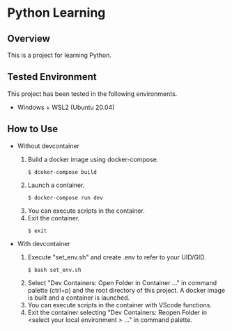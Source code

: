 # Python Learning


## Overview

This is a project for learning Python.

## Tested Environment
This project has been tested in the following environments.

- Windows + WSL2 (Ubuntu 20.04)

## How to Use
- Without devcontainer
  1. Build a docker image using docker-compose.
      ```
      $ dcoker-compose build
      ```
  2. Launch a container.
      ```
      $ docker-compose run dev
      ```
  3. You can execute scripts in the container.
  4. Exit the container.
      ```
      $ exit
      ```

- With devcontainer
  1. Execute "set_env.sh" and create .env to refer to your UID/GID.
      ```
      $ bash set_env.sh
      ```
  2. Select "Dev Containers: Open Folder in Container ..." in command palette (ctrl+p) and the root directory of this project.
     A docker image is built and a container is launched.
  3. You can execute scripts in the container with VScode functions.
  4. Exit the container selecting "Dev Containers: Reopen Folder in \<select your local environment \> ..." in command palette.